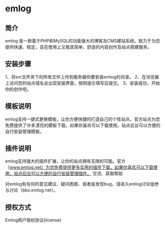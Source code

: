 # emlog

## 简介

emlog 是一款基于PHP和MySQL的功能强大的博客及CMS建站系统。致力于为您提供快速、稳定，且在使用上又极其简单、舒适的内容创作及站点搭建服务。


## 安装步骤

1、将src文件夹下的所有文件上传到服务器你要安装emlog的目录。
2、在浏览器上访问您的站点域名会出现安装界面，按照提示填写后提交。
3、安装成功，开始你的创作吧。


## 模板说明

emlog支持一键式更换模板，让你方便快捷的打造自己的个性站点。官方站点为您免费提供了许多漂亮的模板下载，如果你喜欢可以下载使用。站点后台可以方便的自行安装管理模板。

## 插件说明

emlog支持强大的插件扩展，让你的站点拥有无限的可能。官方（www.emlog.net）为您免费提供更多实用的插件下载，如果你喜欢可以下载使用。站点后台可以方便的自行安装管理插件。
交流、获取帮助

对emlog有任何的意见建议、疑问困惑、或者是发现bug，请进入emlog讨论组参与讨论（bbs.emlog.net）。

## 授权方式

Emlog用户授权协议(license)
